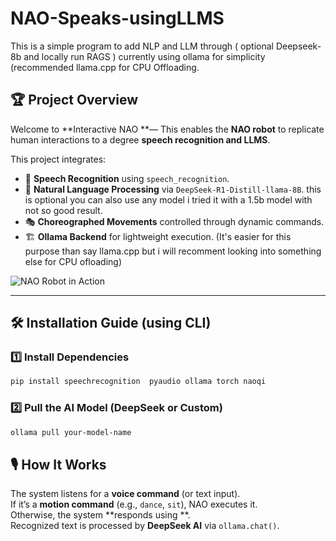   # NAO-Speaks-usingLLMS
This is a simple  program to add NLP and LLM through ( optional Deepseek-8b and locally run RAGS )  currently using ollama for simplicity (recommended llama.cpp for CPU Offloading.

## 🏆 Project Overview
Welcome to **Interactive NAO **— This enables the **NAO robot** to replicate human interactions to a degree **speech recognition and LLMS**.

This project integrates:
- 🎤 **Speech Recognition** using `speech_recognition`.
- 🤖 **Natural Language Processing** via `DeepSeek-R1-Distill-llama-8B`. this is optional you can also use any model i tried it with a 1.5b model with not so good result.
- 🎭 **Choreographed Movements** controlled through dynamic commands.
- 🏗 **Ollama Backend** for lightweight execution. (It's easier for this purpose than say llama.cpp but  i will recomment looking into something else for CPU ofloading)

![NAO Robot in Action](image1.png)
 
---

## 🛠️ Installation Guide (using CLI)

### 1️⃣ Install Dependencies
```sh
pip install speechrecognition  pyaudio ollama torch naoqi  
```

### 2️⃣ Pull the AI Model (DeepSeek or Custom)
```sh
ollama pull your-model-name
```


## 🎙️ How It Works
 The system listens for a **voice command** (or text input).  
 If it’s a **motion command** (e.g., `dance`, `sit`), NAO executes it.  
 Otherwise, the system **responds using **.  
 Recognized text is processed by **DeepSeek AI** via `ollama.chat()`.  
